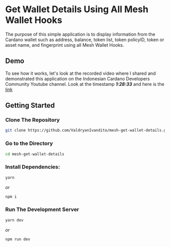 # Get Wallet Details Using All Mesh Wallet Hooks

The purpose of this simple application is to display information from the Cardano wallet such as address, balance, token list, token policyID, token or asset name, and fingerprint using all Mesh Wallet Hooks.

## Demo

To see how it works, let's look at the recorded video where I shared and demonstrated this application on the Indonesian Cardano Developers Community Youtube channel. Look at the timestamp **_1:28:33_** and here is the [link](https://youtu.be/4HynIULuhxo?list=PLUj8499OocHiL8gXPv8wMlLW-zIcyYdrQ)

## Getting Started

### Clone The Repository

```bash
git clone https://github.com/ValdryanIvandito/mesh-get-wallet-details.git
```

### Go to the Directory

```bash
cd mesh-get-wallet-details
```

### Install Dependencies:

```bash
yarn
```

_or_

```bash
npm i
```

### Run The Development Server

```bash
yarn dev
```

_or_

```bash
npm run dev
```

